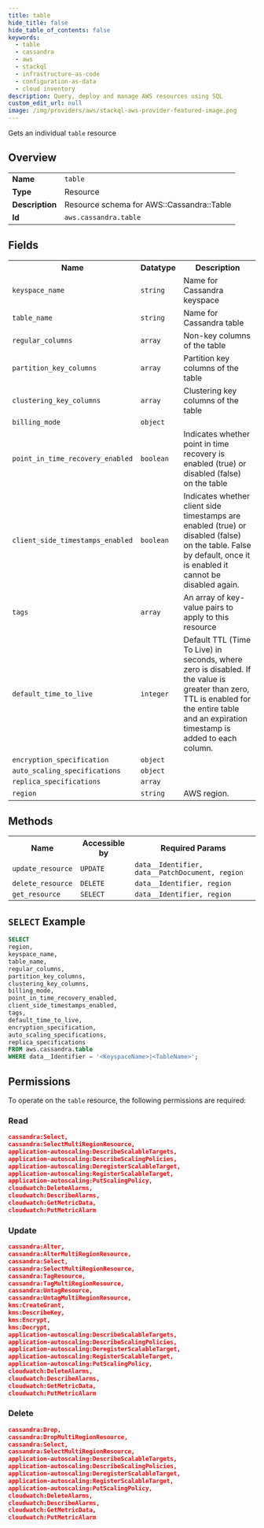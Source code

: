 ```yaml
---
title: table
hide_title: false
hide_table_of_contents: false
keywords:
  - table
  - cassandra
  - aws
  - stackql
  - infrastructure-as-code
  - configuration-as-data
  - cloud inventory
description: Query, deploy and manage AWS resources using SQL
custom_edit_url: null
image: /img/providers/aws/stackql-aws-provider-featured-image.png
---
```

Gets an individual <code>table</code> resource

## Overview
<table><tbody>
<tr><td><b>Name</b></td><td><code>table</code></td></tr>
<tr><td><b>Type</b></td><td>Resource</td></tr>
<tr><td><b>Description</b></td><td>Resource schema for AWS::Cassandra::Table</td></tr>
<tr><td><b>Id</b></td><td><code>aws.cassandra.table</code></td></tr>
</tbody></table>

## Fields
<table><tbody>
<tr><th>Name</th><th>Datatype</th><th>Description</th></tr>
<tr><td><code>keyspace_name</code></td><td><code>string</code></td><td>Name for Cassandra keyspace</td></tr>
<tr><td><code>table_name</code></td><td><code>string</code></td><td>Name for Cassandra table</td></tr>
<tr><td><code>regular_columns</code></td><td><code>array</code></td><td>Non-key columns of the table</td></tr>
<tr><td><code>partition_key_columns</code></td><td><code>array</code></td><td>Partition key columns of the table</td></tr>
<tr><td><code>clustering_key_columns</code></td><td><code>array</code></td><td>Clustering key columns of the table</td></tr>
<tr><td><code>billing_mode</code></td><td><code>object</code></td><td></td></tr>
<tr><td><code>point_in_time_recovery_enabled</code></td><td><code>boolean</code></td><td>Indicates whether point in time recovery is enabled (true) or disabled (false) on the table</td></tr>
<tr><td><code>client_side_timestamps_enabled</code></td><td><code>boolean</code></td><td>Indicates whether client side timestamps are enabled (true) or disabled (false) on the table. False by default, once it is enabled it cannot be disabled again.</td></tr>
<tr><td><code>tags</code></td><td><code>array</code></td><td>An array of key-value pairs to apply to this resource</td></tr>
<tr><td><code>default_time_to_live</code></td><td><code>integer</code></td><td>Default TTL (Time To Live) in seconds, where zero is disabled. If the value is greater than zero, TTL is enabled for the entire table and an expiration timestamp is added to each column.</td></tr>
<tr><td><code>encryption_specification</code></td><td><code>object</code></td><td></td></tr>
<tr><td><code>auto_scaling_specifications</code></td><td><code>object</code></td><td></td></tr>
<tr><td><code>replica_specifications</code></td><td><code>array</code></td><td></td></tr>
<tr><td><code>region</code></td><td><code>string</code></td><td>AWS region.</td></tr>

</tbody></table>

## Methods

<table><tbody>
  <tr>
    <th>Name</th>
    <th>Accessible by</th>
    <th>Required Params</th>
  </tr>
  <tr>
    <td><code>update_resource</code></td>
    <td><code>UPDATE</code></td>
    <td><code>data__Identifier, data__PatchDocument, region</code></td>
  </tr>
  <tr>
    <td><code>delete_resource</code></td>
    <td><code>DELETE</code></td>
    <td><code>data__Identifier, region</code></td>
  </tr>
  <tr>
    <td><code>get_resource</code></td>
    <td><code>SELECT</code></td>
    <td><code>data__Identifier, region</code></td>
  </tr>
</tbody></table>

## `SELECT` Example
```sql
SELECT
region,
keyspace_name,
table_name,
regular_columns,
partition_key_columns,
clustering_key_columns,
billing_mode,
point_in_time_recovery_enabled,
client_side_timestamps_enabled,
tags,
default_time_to_live,
encryption_specification,
auto_scaling_specifications,
replica_specifications
FROM aws.cassandra.table
WHERE data__Identifier = '<KeyspaceName>|<TableName>';
```

## Permissions

To operate on the <code>table</code> resource, the following permissions are required:

### Read
```json
cassandra:Select,
cassandra:SelectMultiRegionResource,
application-autoscaling:DescribeScalableTargets,
application-autoscaling:DescribeScalingPolicies,
application-autoscaling:DeregisterScalableTarget,
application-autoscaling:RegisterScalableTarget,
application-autoscaling:PutScalingPolicy,
cloudwatch:DeleteAlarms,
cloudwatch:DescribeAlarms,
cloudwatch:GetMetricData,
cloudwatch:PutMetricAlarm
```

### Update
```json
cassandra:Alter,
cassandra:AlterMultiRegionResource,
cassandra:Select,
cassandra:SelectMultiRegionResource,
cassandra:TagResource,
cassandra:TagMultiRegionResource,
cassandra:UntagResource,
cassandra:UntagMultiRegionResource,
kms:CreateGrant,
kms:DescribeKey,
kms:Encrypt,
kms:Decrypt,
application-autoscaling:DescribeScalableTargets,
application-autoscaling:DescribeScalingPolicies,
application-autoscaling:DeregisterScalableTarget,
application-autoscaling:RegisterScalableTarget,
application-autoscaling:PutScalingPolicy,
cloudwatch:DeleteAlarms,
cloudwatch:DescribeAlarms,
cloudwatch:GetMetricData,
cloudwatch:PutMetricAlarm
```

### Delete
```json
cassandra:Drop,
cassandra:DropMultiRegionResource,
cassandra:Select,
cassandra:SelectMultiRegionResource,
application-autoscaling:DescribeScalableTargets,
application-autoscaling:DescribeScalingPolicies,
application-autoscaling:DeregisterScalableTarget,
application-autoscaling:RegisterScalableTarget,
application-autoscaling:PutScalingPolicy,
cloudwatch:DeleteAlarms,
cloudwatch:DescribeAlarms,
cloudwatch:GetMetricData,
cloudwatch:PutMetricAlarm
```

